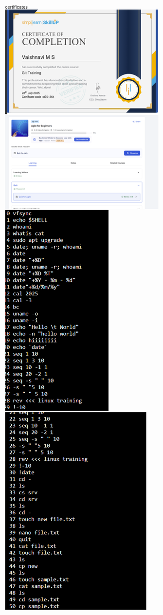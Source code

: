 certificates
![image alt](https://github.com/vaishu0804/5191959_Vaishnavi-M-S/blob/b68e9e5309a41df2bea2a1f4b84a6f642027110c/Screenshot%202025-07-29%20000305.png)
![image_alt](https://github.com/vaishu0804/5191959_Vaishnavi-M-S/blob/0804cc162d393cd73274984b9c901a774f0caf73/Screenshot%202025-07-28%20143631.png)
![image_alt](https://github.com/vaishu0804/5191959_Vaishnavi-M-S/blob/69fdda77106abe138c64824125fd341532ae086c/Screenshot%202025-07-31%20225441.png)
![image_alt](https://github.com/vaishu0804/5191959_Vaishnavi-M-S/blob/81fc158651ba8f1b2831e275c81f57066e3c3214/Screenshot%202025-07-31%20225511.png)
